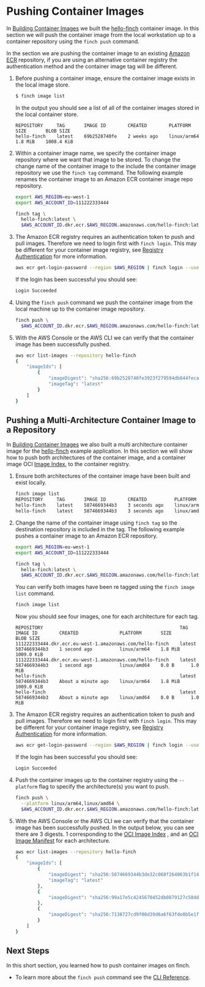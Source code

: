 # Pushing Container Images

In [Building Container Images](../building-images/) we built the
[hello-finch](https://github.com/runfinch/finch/tree/main/contrib/hello-finch)
container image. In this section we will push the container image from the local
workstation up to a container repository using the `finch push` command.

In the section we are pushing the container image to an existing [Amazon
ECR](https://aws.amazon.com/ecr/) repository, if you are using an alternative
container registry the authentication method and the container image tag will be
different.

1. Before pushing a container image, ensure the container image exists in the
   local image store.

    ```bash
    $ finch image list
    ```

    In the output you should see a list of all of the container images stored in
    the local container store.

    ```
    REPOSITORY     TAG       IMAGE ID        CREATED        PLATFORM       SIZE       BLOB SIZE
    hello-finch    latest    69b2528740fe    2 weeks ago    linux/arm64    1.8 MiB    1008.4 KiB
    ```

2. Within a container image name, we specify the container image repository
   where we want that image to be stored. To change the change name of the
   container image to the include the container image repository we use the
   `finch tag` command. The following example renames the container image to an
   Amazon ECR container image repo repository.

    ```bash
    export AWS_REGION=eu-west-1
    export AWS_ACCOUNT_ID=111222333444

    finch tag \
      hello-finch:latest \
      $AWS_ACCOUNT_ID.dkr.ecr.$AWS_REGION.amazonaws.com/hello-finch:latest
    ```

3. The Amazon ECR registry requires an authentication token to push and pull
   images. Therefore we need to login first with `finch login`. This may be
   different for your container image registry, see [Registry
   Authentication](../../container-images/authentication/) for more information.

    ```bash
    aws ecr get-login-password --region $AWS_REGION | finch login --username AWS --password-stdin $AWS_ACCOUNT_ID.dkr.ecr.$AWS_REGION.amazonaws.com
    ```

    If the login has been successful you should see:

    ```bash
    Login Succeeded
    ```

4. Using the `finch push` command we push the container image from the local
   machine up to the container image repository.

    ```bash
    finch push \
      $AWS_ACCOUNT_ID.dkr.ecr.$AWS_REGION.amazonaws.com/hello-finch:latest
    ```

4. With the AWS Console or the AWS CLI we can verify that the container image
   has been successfully pushed.

    ```bash
    aws ecr list-images --repository hello-finch
    {
        "imageIds": [
            {
                "imageDigest": "sha256:69b2528740fe3923f279594db844feca13b2a078e1101de17773ab54f01af9f5",
                "imageTag": "latest"
            }
        ]
    }
    ```

## Pushing a Multi-Architecture Container Image to a Repository

In [Building Container Images](../building-images/) we also built a multi
architecture container image for the
[hello-finch](https://github.com/runfinch/finch/tree/main/contrib/hello-finch)
example application. In this section we will show how to push both architectures
of the container image, and a container image OCI [Image
Index](https://github.com/opencontainers/image-spec/blob/main/image-index.md),
to the container registry.

1. Ensure both architectures of the container image have been built and exist
   locally.

    ```bash
    finch image list
    REPOSITORY     TAG       IMAGE ID        CREATED          PLATFORM       SIZE       BLOB SIZE
    hello-finch    latest    5874669344b3    3 seconds ago    linux/arm64    1.8 MiB    1009.0 KiB
    hello-finch    latest    5874669344b3    3 seconds ago    linux/amd64    0.0 B      1.0 MiB
    ```

2. Change the name of the container image using `finch tag` so the destination
   repository is included in the tag. The following example pushes a container
   image to an Amazon ECR repository.

    ```bash
    export AWS_REGION=eu-west-1
    export AWS_ACCOUNT_ID=111222333444

    finch tag \
      hello-finch:latest \
      $AWS_ACCOUNT_ID.dkr.ecr.$AWS_REGION.amazonaws.com/hello-finch:latest
    ```

    You can verify both images have been re tagged using the `finch image list`
    command.

    ```bash
    finch image list
    ```

    Now you should see four images, one for each architecture for each tag.

    ```
    REPOSITORY                                                  TAG       IMAGE ID        CREATED               PLATFORM       SIZE       BLOB SIZE
    111222333444.dkr.ecr.eu-west-1.amazonaws.com/hello-finch    latest    5874669344b3    1 second ago          linux/arm64    1.8 MiB    1009.0 KiB
    111222333444.dkr.ecr.eu-west-1.amazonaws.com/hello-finch    latest    5874669344b3    1 second ago          linux/amd64    0.0 B      1.0 MiB
    hello-finch                                                 latest    5874669344b3    About a minute ago    linux/arm64    1.8 MiB    1009.0 KiB
    hello-finch                                                 latest    5874669344b3    About a minute ago    linux/amd64    0.0 B      1.0 MiB
    ```

3. The Amazon ECR registry requires an authentication token to push and pull
   images. Therefore we need to login first with `finch login`. This may be
   different for your container image registry, see [Registry
   Authentication](../../container-images/authentication/) for more information.

    ```bash
    aws ecr get-login-password --region $AWS_REGION | finch login --username AWS --password-stdin $AWS_ACCOUNT_ID.dkr.ecr.$AWS_REGION.amazonaws.com
    ```

    If the login has been successful you should see:

    ```bash
    Login Succeeded
    ```

4. Push the container images up to the container registry using the `--platform`
   flag to specify the architecture(s) you want to push.

    ```bash
    finch push \
      --platform linux/arm64,linux/amd64 \
      $AWS_ACCOUNT_ID.dkr.ecr.$AWS_REGION.amazonaws.com/hello-finch:latest
    ```

5. With the AWS Console or the AWS CLI we can verify that the container image
   has been successfully pushed. In the output below, you can see there are 3
   digests. 1 corresponding to the [OCI Image
   Index](https://github.com/opencontainers/image-spec/blob/main/image-index.md)
   , and an [OCI Image
   Manifest](https://github.com/opencontainers/image-spec/blob/main/manifest.md)
   for each architecture.

    ```bash
    aws ecr list-images --repository hello-finch
    {
        "imageIds": [
            {
                "imageDigest": "sha256:5874669344b3de32c068f264063b1f146f55609ad2bf7384628487bd3b754a38",
                "imageTag": "latest"
            },
            {
                "imageDigest": "sha256:99a17e5c4245670452db0879127c58ddbf6c0110d1643f82a01ad2d0aba10dc6"
            },
            {
                "imageDigest": "sha256:7138727cd9f08d39d6a6f63fde0b5e1f735b9967fd1a918c50e1a5a8d09c9537"
            }
        ]
    }
    ```

## Next Steps

In this short section, you learned how to push container images on finch.

* To learn more about the `finch push` command see the [CLI
  Reference](/docs/cli-reference/finch_push/).
